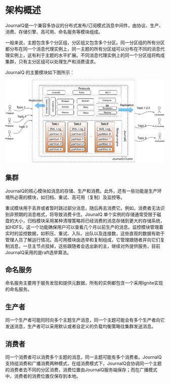 # 架构概述

JournalQ是一个兼容多协议的分布式发布/订阅模式消息中间件，由协议、生产、消费、存储引擎、高可用、命名服务等模块组成。

一般来说，主题包含多个分区组，分区组又包含多个分区。同一分区组的所有分区都分布在同一个消息代理实例上，同一主题的所有分区组可以分布在不同的消息代理实例上，这有利于主题的水平扩展。不同消息代理实例上的同一个分区组将构成集群，只有主分区组可以处理生产和消费请求。

JournalQ 的主要模块如下图所示：

![JournalQ highlight](../img/journalQ-arch-cluster.png "JournalQ architecture")

## 集群

JournalQ的核心模块如消息的存储、生产和消费。此外，还有一些功能是生产环境所必需的模块，如归档、重试、高可用（复制）及监控等。

重试模块用于丢弃或者暂时跳过部分消息，随后再去消费它。例如，消费者无法识别非预期的消息格式，将导致消费卡住。JounalQ 单个实例的存储通常受限于磁盘的大小，归档模块采用某种清理策略将已经消费的消息存储到更大的存储系统，如HDFS，这一个功能确保用户可以查看几个月以前生产的消息。监控模块管理着实时的监控数据，如积压、重试、入队、出队以及连接数，这些直观的数据有助于管理人员了解运行情况。高可用模块由选举和复制组成，它管理跟随者并向它们复制消息，一旦主节点挂掉，这些跟随者会选出新的主，继续对外提供服务，目前JournalQ采用的是raft选举算法。

## 命名服务

命名服务主要用于服务发现和提供元数据，所有的实例都包含一个采用Ignite实现的命名服务。

## 生产者

同一个生产者可能同时向多个主题生产消息，同一个主题可能会有多个生产者向它发送消息，生产者可以采用默认或者自定义的负载均衡策略往集群发送消息。


## 消费者

同一个消费者可以消费多个主题的消息，同一主题可能有多个消费者。JournalQ支持组消费和广播消费两种模式，在组消费模式下，JournalQ会协调同一个主题的消费者去不同的分区消费，消费位置由JournalQ服务端保存；而在广播模式中，消费者的消费位置仅保存到本地。
